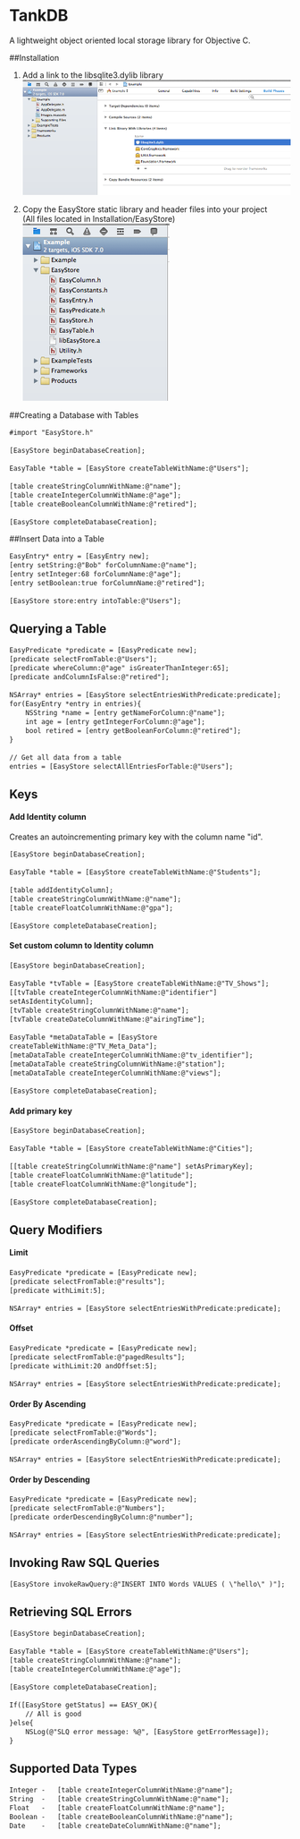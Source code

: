 TankDB
=========

A lightweight object oriented local storage library for Objective C.

##Installation
1. Add a link to the libsqlite3.dylib library
![Image](Docs/images/add-sqlite-lib.png)

2. Copy the EasyStore static library and header files into your project<br/> 
(All files located in Installation/EasyStore) <br/>
![Image](Docs/images/copy-easy-store.png)

##Creating a Database with Tables

	#import "EasyStore.h"
	
	[EasyStore beginDatabaseCreation];
	
	EasyTable *table = [EasyStore createTableWithName:@"Users"];
    
    [table createStringColumnWithName:@"name"];
    [table createIntegerColumnWithName:@"age"];
    [table createBooleanColumnWithName:@"retired"];        
    
    [EasyStore completeDatabaseCreation];

##Insert Data into a Table

	EasyEntry* entry = [EasyEntry new];
    [entry setString:@"Bob" forColumnName:@"name"];
    [entry setInteger:68 forColumnName:@"age"];
    [entry setBoolean:true forColumnName:@"retired"];
    
    [EasyStore store:entry intoTable:@"Users"];


## Querying a Table

 	EasyPredicate *predicate = [EasyPredicate new];
    [predicate selectFromTable:@"Users"];
    [predicate whereColumn:@"age" isGreaterThanInteger:65];
    [predicate andColumnIsFalse:@"retired"];
    
    NSArray* entries = [EasyStore selectEntriesWithPredicate:predicate];
    for(EasyEntry *entry in entries){
    	NSString *name = [entry getNameForColumn:@"name"];
    	int age = [entry getIntegerForColumn:@"age"];
    	bool retired = [entry getBooleanForColumn:@"retired"];
    }
    
    // Get all data from a table
    entries = [EasyStore selectAllEntriesForTable:@"Users"];
	
## Keys
#### Add Identity column

Creates an autoincrementing primary key with the column name "id".

    [EasyStore beginDatabaseCreation];
    
    EasyTable *table = [EasyStore createTableWithName:@"Students"];
    
    [table addIdentityColumn];
    [table createStringColumnWithName:@"name"];
    [table createFloatColumnWithName:@"gpa"];
    
    [EasyStore completeDatabaseCreation];

#### Set custom column to Identity column

    [EasyStore beginDatabaseCreation];
    
    EasyTable *tvTable = [EasyStore createTableWithName:@"TV_Shows"];
    [[tvTable createIntegerColumnWithName:@"identifier"] setAsIdentityColumn];
    [tvTable createStringColumnWithName:@"name"];
    [tvTable createDateColumnWithName:@"airingTime"];
    
    EasyTable *metaDataTable = [EasyStore createTableWithName:@"TV_Meta_Data"];
    [metaDataTable createIntegerColumnWithName:@"tv_identifier"];
    [metaDataTable createStringColumnWithName:@"station"];
    [metaDataTable createIntegerColumnWithName:@"views"];
    
    [EasyStore completeDatabaseCreation];

#### Add primary key

    [EasyStore beginDatabaseCreation];
    
    EasyTable *table = [EasyStore createTableWithName:@"Cities"];
    
    [[table createStringColumnWithName:@"name"] setAsPrimaryKey];
    [table createFloatColumnWithName:@"latitude"];
    [table createFloatColumnWithName:@"longitude"];
    
    [EasyStore completeDatabaseCreation];

## Query Modifiers

#### Limit
	EasyPredicate *predicate = [EasyPredicate new];
    [predicate selectFromTable:@"results"];
    [predicate withLimit:5];
    
    NSArray* entries = [EasyStore selectEntriesWithPredicate:predicate];
    
#### Offset
    EasyPredicate *predicate = [EasyPredicate new];
    [predicate selectFromTable:@"pagedResults"];
    [predicate withLimit:20 andOffset:5];
    
    NSArray* entries = [EasyStore selectEntriesWithPredicate:predicate];

#### Order By Ascending

	EasyPredicate *predicate = [EasyPredicate new];
    [predicate selectFromTable:@"Words"];
    [predicate orderAscendingByColumn:@"word"];
    
    NSArray* entries = [EasyStore selectEntriesWithPredicate:predicate];
    
#### Order by Descending
    EasyPredicate *predicate = [EasyPredicate new];
    [predicate selectFromTable:@"Numbers"];
    [predicate orderDescendingByColumn:@"number"];
    
    NSArray* entries = [EasyStore selectEntriesWithPredicate:predicate];


## Invoking Raw SQL Queries
	[EasyStore invokeRawQuery:@"INSERT INTO Words VALUES ( \"hello\" )"];
	


## Retrieving SQL Errors
    [EasyStore beginDatabaseCreation];
    
    EasyTable *table = [EasyStore createTableWithName:@"Users"];
    [table createStringColumnWithName:@"name"];
    [table createIntegerColumnWithName:@"age"];
    
    [EasyStore completeDatabaseCreation];
    
    If([EasyStore getStatus] == EASY_OK){
    	// All is good
    }else{
    	NSLog(@"SLQ error message: %@", [EasyStore getErrorMessage]);
    }


## Supported Data Types
    Integer	-	[table createIntegerColumnWithName:@"name"];
    String	-	[table createStringColumnWithName:@"name"];
    Float	-	[table createFloatColumnWithName:@"name"];
    Boolean	-	[table createBooleanColumnWithName:@"name"];
    Date	-	[table createDateColumnWithName:@"name"];
 

